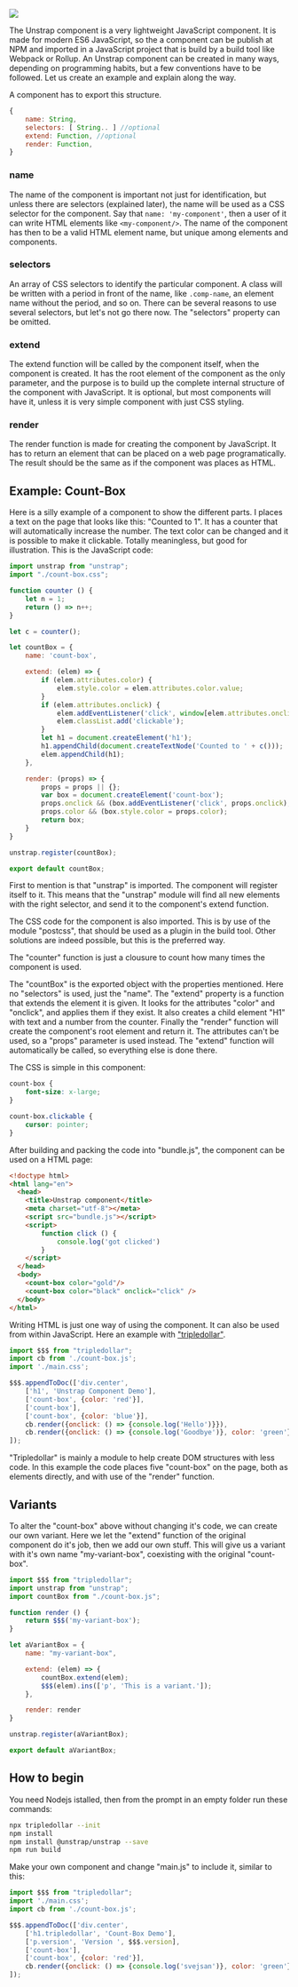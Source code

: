 ![](images/unstrap.png)

The Unstrap component is a very lightweight JavaScript component. It is made for modern ES6 JavaScript, so the a component can be publish at NPM and imported in a JavaScript project that is build by a build tool like Webpack or Rollup. An Unstrap component can be created in many ways, depending on programming habits, but a few conventions have to be followed. Let us create an example and explain along the way.

A component has to export this structure.

```js
{
	name: String,
	selectors: [ String.. ] //optional
	extend: Function, //optional
	render: Function,
}
```

### name

The name of the component is important not just for identification, but unless there are selectors (explained later), the name will be used as a CSS selector for the component. Say that `name: 'my-component'`, then a user of it can write HTML elements like `<my-component/>`. The name of the component has then to be a valid HTML element name, but unique among elements and components.

### selectors

An array of CSS selectors to identify the particular component. A class will be written with a period in front of the name, like `.comp-name`, an element name without the period, and so on. There can be several reasons to use several selectors, but let's not go there now. The "selectors" property can be omitted.

### extend

The extend function will be called by the component itself, when the component is created. It has the root element of the component as the only parameter, and the purpose is to build up the complete internal structure of the component with JavaScript. It is optional, but most components will have it, unless it is very simple component with just CSS styling.

### render

The render function is made for creating the component by JavaScript. It has to return an element that can be placed on a web page programatically. The result should be the same as if the component was places as HTML.

## Example: Count-Box

Here is a silly example of a component to show the different parts. I places a text on the page that looks like this: "Counted to 1". It has a counter that will automatically increase the number. The text color can be changed and it is possible to make it clickable. Totally meaningless, but good for illustration. This is the JavaScript code:

```js
import unstrap from "unstrap";
import "./count-box.css";

function counter () {
	let n = 1;
	return () => n++;
}

let c = counter();

let countBox = {
	name: 'count-box',

	extend: (elem) => {
		if (elem.attributes.color) {
			elem.style.color = elem.attributes.color.value;
		}
		if (elem.attributes.onclick) {
			elem.addEventListener('click', window[elem.attributes.onclick.value]);
			elem.classList.add('clickable');
		}
		let h1 = document.createElement('h1');
		h1.appendChild(document.createTextNode('Counted to ' + c()));
		elem.appendChild(h1);
	},

	render: (props) => {
		props = props || {};
		var box = document.createElement('count-box');
		props.onclick && (box.addEventListener('click', props.onclick), box.classList.add('clickable'));
		props.color && (box.style.color = props.color);
		return box;
	}
}

unstrap.register(countBox);

export default countBox;
```

First to mention is that "unstrap" is imported. The component will register itself to it. This means that the "unstrap" module will find all new elements with the right selector, and send it to the component's extend function.

The CSS code for the component is also imported. This is by use of the module "postcss", that should be used as a plugin in the build tool. Other solutions are indeed possible, but this is the preferred way.

The "counter" function is just a clousure to count how many times the component is used.

The "countBox" is the exported object with the properties mentioned. Here no "selectors" is used, just the "name". The "extend" property is a function that extends the element it is given. It looks for the attributes "color" and "onclick", and applies them if they exist. It also creates a child element "H1" with text and a number from the counter. Finally the "render" function will create the component's root element and return it. The attributes can't be used, so a "props" parameter is used instead. The "extend" function will automatically be called, so everything else is done there.

The CSS is simple in this component:

```css
count-box {
	font-size: x-large;
}

count-box.clickable {
	cursor: pointer;
}
```

After building and packing the code into "bundle.js", the component can be used on a HTML page: 


```html
<!doctype html>
<html lang="en">
  <head>
    <title>Unstrap component</title>
    <meta charset="utf-8"></meta>
    <script src="bundle.js"></script>
    <script>
    	function click () {
    		console.log('got clicked')
    	}
    </script>
  </head>
  <body>
  	<count-box color="gold"/>
  	<count-box color="black" onclick="click" />
  </body>
</html>
```

Writing HTML is just one way of using the component. It can also be used from within JavaScript. Here an example with ["tripledollar"](https://tripledollar.net).


```js
import $$$ from "tripledollar";
import cb from './count-box.js';
import './main.css';

$$$.appendToDoc(['div.center',
	['h1', 'Unstrap Component Demo'],
	['count-box', {color: 'red'}],
	['count-box'],
	['count-box', {color: 'blue'}],
	cb.render({onclick: () => {console.log('Hello')}}),
	cb.render({onclick: () => {console.log('Goodbye')}, color: 'green'})
]);
```

"Tripledollar" is mainly a module to help create DOM structures with less code. In this example the code places five "count-box" on the page, both as elements directly, and with use of the "render" function.


## Variants

To alter the "count-box" above without changing it's code, we can create our own variant. Here we let the "extend" function of the original component do it's job, then we add our own stuff. This will give us a variant with it's own name "my-variant-box", coexisting with the original "count-box".

```js
import $$$ from "tripledollar";
import unstrap from "unstrap";
import countBox from "./count-box.js";

function render () {
	return $$$('my-variant-box');
}

let aVariantBox = {
	name: "my-variant-box",

	extend: (elem) => {
		countBox.extend(elem);
		$$$(elem).ins(['p', 'This is a variant.']);
	},

	render: render
}

unstrap.register(aVariantBox);

export default aVariantBox;
```

## How to begin

You need Nodejs istalled, then from the prompt in an empty folder run these commands:

```sh
npx tripledollar --init
npm install
npm install @unstrap/unstrap --save
npm run build
```

Make your own component and change "main.js" to include it, similar to this:

```js
import $$$ from "tripledollar";
import './main.css';
import cb from './count-box.js';

$$$.appendToDoc(['div.center',
	['h1.tripledollar', 'Count-Box Demo'],
	['p.version', 'Version ', $$$.version],
	['count-box'],
	['count-box', {color: 'red'}],
	cb.render({onclick: () => {console.log('svejsan')}, color: 'green'})
]);
```


